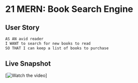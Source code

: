 # 21 MERN: Book Search Engine


## User Story

```md
AS AN avid reader
I WANT to search for new books to read
SO THAT I can keep a list of books to purchase
```

## Live Snapshot
[![Watch the video](../Assets/Screenshot%202023-04-29%20100136.png)]